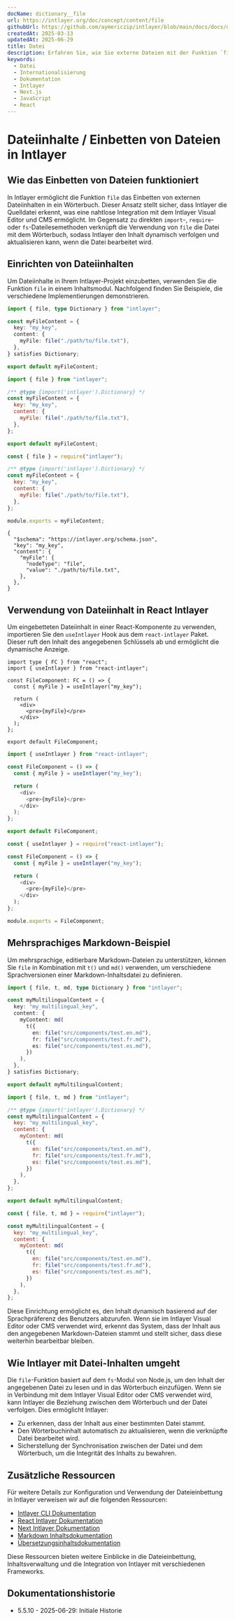 ```yaml
---
docName: dictionary__file
url: https://intlayer.org/doc/concept/content/file
githubUrl: https://github.com/aymericzip/intlayer/blob/main/docs/docs/de/dictionary/file.md
createdAt: 2025-03-13
updatedAt: 2025-06-29
title: Datei
description: Erfahren Sie, wie Sie externe Dateien mit der Funktion `file` in Ihr Inhaltsverzeichnis einbetten. Diese Dokumentation erklärt, wie Intlayer Dateien dynamisch verknüpft und verwaltet.
keywords:
  - Datei
  - Internationalisierung
  - Dokumentation
  - Intlayer
  - Next.js
  - JavaScript
  - React
---
```


# Dateiinhalte / Einbetten von Dateien in Intlayer

## Wie das Einbetten von Dateien funktioniert

In Intlayer ermöglicht die Funktion `file` das Einbetten von externen Dateiinhalten in ein Wörterbuch. Dieser Ansatz stellt sicher, dass Intlayer die Quelldatei erkennt, was eine nahtlose Integration mit dem Intlayer Visual Editor und CMS ermöglicht. Im Gegensatz zu direkten `import`-, `require`- oder `fs`-Dateilesemethoden verknüpft die Verwendung von `file` die Datei mit dem Wörterbuch, sodass Intlayer den Inhalt dynamisch verfolgen und aktualisieren kann, wenn die Datei bearbeitet wird.

## Einrichten von Dateiinhalten

Um Dateiinhalte in Ihrem Intlayer-Projekt einzubetten, verwenden Sie die Funktion `file` in einem Inhaltsmodul. Nachfolgend finden Sie Beispiele, die verschiedene Implementierungen demonstrieren.

```typescript fileName="**/*.content.ts" contentDeclarationFormat="typescript"
import { file, type Dictionary } from "intlayer";

const myFileContent = {
  key: "my_key",
  content: {
    myFile: file("./path/to/file.txt"),
  },
} satisfies Dictionary;

export default myFileContent;
```

```javascript fileName="**/*.content.mjs" contentDeclarationFormat="esm"
import { file } from "intlayer";

/** @type {import('intlayer').Dictionary} */
const myFileContent = {
  key: "my_key",
  content: {
    myFile: file("./path/to/file.txt"),
  },
};

export default myFileContent;
```

```javascript fileName="**/*.content.cjs" contentDeclarationFormat="commonjs"
const { file } = require("intlayer");

/** @type {import('intlayer').Dictionary} */
const myFileContent = {
  key: "my_key",
  content: {
    myFile: file("./path/to/file.txt"),
  },
};

module.exports = myFileContent;
```

```json5 fileName="**/*.content.json" contentDeclarationFormat="json"
{
  "$schema": "https://intlayer.org/schema.json",
  "key": "my_key",
  "content": {
    "myFile": {
      "nodeType": "file",
      "value": "./path/to/file.txt",
    },
  },
}
```

## Verwendung von Dateiinhalt in React Intlayer

Um eingebetteten Dateiinhalt in einer React-Komponente zu verwenden, importieren Sie den `useIntlayer` Hook aus dem `react-intlayer` Paket. Dieser ruft den Inhalt des angegebenen Schlüssels ab und ermöglicht die dynamische Anzeige.

```tsx fileName="**/*.tsx" codeFormat="typescript"
import type { FC } from "react";
import { useIntlayer } from "react-intlayer";

const FileComponent: FC = () => {
  const { myFile } = useIntlayer("my_key");

  return (
    <div>
      <pre>{myFile}</pre>
    </div>
  );
};

export default FileComponent;
```

```javascript fileName="**/*.mjx" codeFormat="esm"
import { useIntlayer } from "react-intlayer";

const FileComponent = () => {
  const { myFile } = useIntlayer("my_key");

  return (
    <div>
      <pre>{myFile}</pre>
    </div>
  );
};

export default FileComponent;
```

```javascript fileName="**/*.cjs" codeFormat="commonjs"
const { useIntlayer } = require("react-intlayer");

const FileComponent = () => {
  const { myFile } = useIntlayer("my_key");

  return (
    <div>
      <pre>{myFile}</pre>
    </div>
  );
};

module.exports = FileComponent;
```

## Mehrsprachiges Markdown-Beispiel

Um mehrsprachige, editierbare Markdown-Dateien zu unterstützen, können Sie `file` in Kombination mit `t()` und `md()` verwenden, um verschiedene Sprachversionen einer Markdown-Inhaltsdatei zu definieren.

```typescript fileName="**/*.content.ts" contentDeclarationFormat="typescript"
import { file, t, md, type Dictionary } from "intlayer";

const myMultilingualContent = {
  key: "my_multilingual_key",
  content: {
    myContent: md(
      t({
        en: file("src/components/test.en.md"),
        fr: file("src/components/test.fr.md"),
        es: file("src/components/test.es.md"),
      })
    ),
  },
} satisfies Dictionary;

export default myMultilingualContent;
```

```javascript fileName="**/*.content.mjs" contentDeclarationFormat="esm"
import { file, t, md } from "intlayer";

/** @type {import('intlayer').Dictionary} */
const myMultilingualContent = {
  key: "my_multilingual_key",
  content: {
    myContent: md(
      t({
        en: file("src/components/test.en.md"),
        fr: file("src/components/test.fr.md"),
        es: file("src/components/test.es.md"),
      })
    ),
  },
};

export default myMultilingualContent;
```

```javascript fileName="**/*.content.cjs" contentDeclarationFormat="commonjs"
const { file, t, md } = require("intlayer");

const myMultilingualContent = {
  key: "my_multilingual_key",
  content: {
    myContent: md(
      t({
        en: file("src/components/test.en.md"),
        fr: file("src/components/test.fr.md"),
        es: file("src/components/test.es.md"),
      })
    ),
  },
};
```

Diese Einrichtung ermöglicht es, den Inhalt dynamisch basierend auf der Sprachpräferenz des Benutzers abzurufen. Wenn sie im Intlayer Visual Editor oder CMS verwendet wird, erkennt das System, dass der Inhalt aus den angegebenen Markdown-Dateien stammt und stellt sicher, dass diese weiterhin bearbeitbar bleiben.

## Wie Intlayer mit Datei-Inhalten umgeht

Die `file`-Funktion basiert auf dem `fs`-Modul von Node.js, um den Inhalt der angegebenen Datei zu lesen und in das Wörterbuch einzufügen. Wenn sie in Verbindung mit dem Intlayer Visual Editor oder CMS verwendet wird, kann Intlayer die Beziehung zwischen dem Wörterbuch und der Datei verfolgen. Dies ermöglicht Intlayer:

- Zu erkennen, dass der Inhalt aus einer bestimmten Datei stammt.
- Den Wörterbuchinhalt automatisch zu aktualisieren, wenn die verknüpfte Datei bearbeitet wird.
- Sicherstellung der Synchronisation zwischen der Datei und dem Wörterbuch, um die Integrität des Inhalts zu bewahren.

## Zusätzliche Ressourcen

Für weitere Details zur Konfiguration und Verwendung der Dateieinbettung in Intlayer verweisen wir auf die folgenden Ressourcen:

- [Intlayer CLI Dokumentation](https://github.com/aymericzip/intlayer/blob/main/docs/docs/de/intlayer_cli.md)
- [React Intlayer Dokumentation](https://github.com/aymericzip/intlayer/blob/main/docs/docs/de/intlayer_with_create_react_app.md)
- [Next Intlayer Dokumentation](https://github.com/aymericzip/intlayer/blob/main/docs/docs/de/intlayer_with_nextjs_15.md)
- [Markdown Inhaltsdokumentation](https://github.com/aymericzip/intlayer/blob/main/docs/docs/de/dictionary/markdown.md)
- [Übersetzungsinhaltsdokumentation](https://github.com/aymericzip/intlayer/blob/main/docs/docs/de/dictionary/translation.md)

Diese Ressourcen bieten weitere Einblicke in die Dateieinbettung, Inhaltsverwaltung und die Integration von Intlayer mit verschiedenen Frameworks.

## Dokumentationshistorie

- 5.5.10 - 2025-06-29: Initiale Historie
